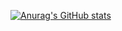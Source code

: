 <!-- GitHub 统计卡片 -->
[![Anurag's GitHub stats](https://github-readme-stats.vercel.app/api?username=AngularBaby-Undefined&show_icons=true&count_private=true&theme=dracula)](https://github.com/anuraghazra/github-readme-stats)

<!-- 隐藏指定统计 -->
<!-- ![Anurag's GitHub stats](https://github-readme-stats.vercel.app/api?username=AngularBaby-Undefined&hide=contribs,prs) -->

<!-- 将私人项目贡献添加到总提交计数中 -->
<!-- ![Anurag's GitHub stats](https://github-readme-stats.vercel.app/api?username=anuraghazra&count_private=true) -->

